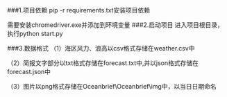 ###1.项目依赖
pip -r requirements.txt安装项目依赖

需要安装chromedriver.exe并添加到环境变量
###2.启动项目
进入项目根目录，执行python start.py

###3.数据格式
（1）海区风力、浪高以csv格式存储在weather.csv中

（2）简报文字部分以txt格式存储在forecast.txt中,并以json格式存储在forecast.json中

（3）图片以png格式存储在Oceanbrief\Oceanbrief\img中，以当日日期命名





